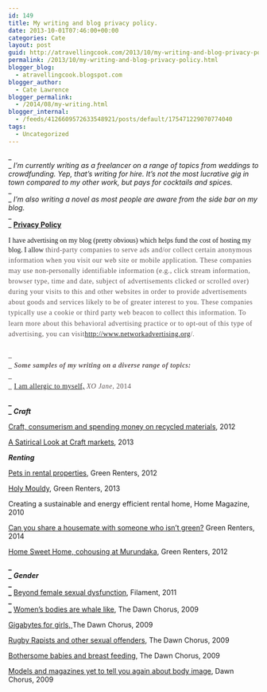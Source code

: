 ```yaml
---
id: 149
title: My writing and blog privacy policy.
date: 2013-10-01T07:46:00+00:00
categories: Cate
layout: post
guid: http://atravellingcook.com/2013/10/my-writing-and-blog-privacy-policy.html
permalink: /2013/10/my-writing-and-blog-privacy-policy.html
blogger_blog:
  - atravellingcook.blogspot.com
blogger_author:
  - Cate Lawrence
blogger_permalink:
  - /2014/08/my-writing.html
blogger_internal:
  - /feeds/4126609572633548921/posts/default/175471229070774040
tags:
  - Uncategorized
---
```

_  
_ _I&#8217;m currently writing as a freelancer on a range of topics from weddings to crowdfunding. Yep, that&#8217;s writing for hire. It&#8217;s not the most lucrative gig in town compared to my other work, but pays for cocktails and spices.&nbsp;_  
_  
_ _I&#8217;m also writing a novel as most people are aware from the side bar on my blog.&nbsp;_  
_  
_ **<u>Privacy Policy</u>**  
_<span style="font-family: Times, Times New Roman, serif;"><br />_<span style="font-family: Times, Times New Roman, serif;">I have advertising on my blog (pretty obvious) which helps fund the cost of hosting my blog. I allow&nbsp;<span style="background-color: white; color: #5d5454; letter-spacing: 0.5px; line-height: 21.125px;">third-party companies to serve ads and/or collect certain anonymous information when you visit our web site or mobile application. These companies may use non-personally identifiable information (e.g., click stream information, browser type, time and date, subject of advertisements clicked or scrolled over) during your visits to this and other websites in order to provide advertisements about goods and services likely to be of greater interest to you. These companies typically use a cookie or third party web beacon to collect this information. To learn more about this behavioral advertising practice or to opt-out of this type of advertising, you can visit<span style="background-color: white; box-sizing: border-box; color: #5d5454; letter-spacing: 0.5px; line-height: 21.125px;">http://www.networkadvertising.org<span style="background-color: white; color: #5d5454; letter-spacing: 0.5px; line-height: 21.125px;">/.  
<span style="font-family: Times, Times New Roman, serif;"><span style="background-color: white; color: #5d5454; letter-spacing: 0.5px; line-height: 21.125px;"><br />**_  
_** **_Some samples of my writing on a diverse range of topics:_**  
**_  
_** [I am allergic to myself,](http://www.xojane.com/healthy/idiopathic-angioedema#comments) _XO Jane,_ 2014

**_  
_** **_Craft_**

[Craft, consumerism and spending money on recycled materials](https://www.blogger.com/blogger.g?blogID=4126609572633548921#editor/target=page;pageID=3660515107192869710;onPublishedMenu=pages;onClosedMenu=pages;postNum=1;src=pagename), 2012

[A Satirical Look at Craft markets](http://consumingcate.blogspot.de/p/past-writing.html), 2013

**_Renting_**

[Pets in rental properties](http://www.greenrenters.org/story/pets-rental-properties), Green Renters, 2012

[Holy Mouldy](http://greenrenters.org/tutorial/holy-mouldy), Green Renters, 2013

Creating a sustainable and energy efficient rental home, Home Magazine, 2010

[Can you share a housemate with someone who isn&#8217;t green?](http://greenrenters.org/opinion/can-you-share-house-someone-who-isnt-green)&nbsp;Green Renters, 2014

[Home Sweet Home, cohousing at Murundaka](https://www.facebook.com/events/461765530627578/), Green Renters, 2012

**_  
_** **_Gender_**  
**_  
_** [Beyond female sexual dysfunction](https://www.blogger.com/blogger.g?blogID=4126609572633548921#editor/target=post;postID=6698415037826515652;onPublishedMenu=posts;onClosedMenu=posts;postNum=56;src=postname), Filament, 2011  
**_  
_** [Women&#8217;s bodies are whale like](http://thedawnchorus.wordpress.com/2009/08/18/womens-bodies-deemed-whale-like-or-otherwise-are-everywhere-whilst-men-are-covered-up/), The Dawn Chorus, 2009

[Gigabytes for girls,&nbsp;](http://thedawnchorus.wordpress.com/2009/05/14/gigabytes-for-girls/)The Dawn Chorus, 2009

[Rugby Rapists and other sexual offenders](http://thedawnchorus.wordpress.com/2009/05/12/sexual-abuse-in-football/), The Dawn Chorus, 2009

[Bothersome babies and breast feeding,](http://thedawnchorus.wordpress.com/2009/03/11/bothersome-babies-and-breast-feeding/)&nbsp;The Dawn Chorus, 2009

[Models and magazines yet to tell you again about body image](http://thedawnchorus.wordpress.com/2009/03/04/models-and-magazines-to-yet-again-tell-you-about-body-image/), Dawn Chorus, 2009 


